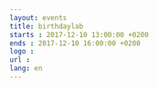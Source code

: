 ```yaml
---
layout: events
title: birthdaylab
starts : 2017-12-10 13:00:00 +0200
ends : 2017-12-10 16:00:00 +0200
logo :
url : 
lang: en
---
```

